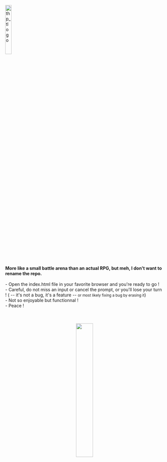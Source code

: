 <div>
  <p>
    <a href="https://www.thehackingproject.org/"><img src="https://i0.wp.com/chromebooklive.com/wp-content/uploads/2018/11/the_hacking_project_logo.png?resize=620%2C171&ssl=1" width="20%" alt="thp_tlogo"/></a>
  </p>

</div>
</br></br>
<strong>More like a small battle arena than an actual RPG, but meh, I don't want to rename the repo.</strong>
<br><br>
- Open the index.html file in your favorite browser and you're ready to go !<br>
- Careful, do not miss an input or cancel the prompt, or you'll lose your turn ! ( -- it's not a bug, it's a feature -- <small>or most likely fixing a bug by erasing it</small>)<br>
- Not so enjoyable but functionnal !<br>
- Peace !<br><br><br>

<p align="center" width="100%"><img width="33%" src="https://www.serveurbook.com/wp-content/uploads/2017/03/logo-wow.png"></p>
